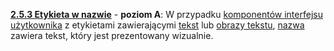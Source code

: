 [**2.5.3 Etykieta w nazwie**](https://wcag.lepszyweb.pl/#label-in-name) - **poziom A**: W przypadku <a href="#" data-toggle="tooltip" data-original-title="{{site.data.glossary.komponent_interfejsu_uzytkownika | strip_html | replace: '*', ''}}">komponentów interfejsu użytkownika</a> z etykietami zawierającymi <a href="#" data-toggle="tooltip" data-original-title="{{site.data.glossary.tekst | strip_html | replace: '*', ''}}">tekst</a> lub <a href="#" data-toggle="tooltip" data-original-title="{{site.data.glossary.obrazy_tekstu | strip_html | replace: '*', ''}}">obrazy tekstu</a>, <a href="#" data-toggle="tooltip" data-original-title="{{site.data.glossary.nazwa | strip_html | replace: '*', ''}}">nazwa</a> zawiera tekst, który jest prezentowany wizualnie.